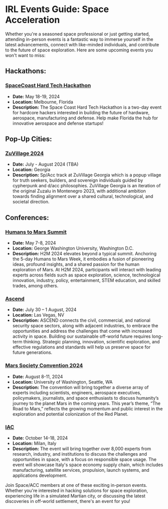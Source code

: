 # IRL Events Guide: Space Acceleration

Whether you're a seasoned space professional or just getting started, attending in-person events is a fantastic way to immerse yourself in the latest advancements, connect with like-minded individuals, and contribute to the future of space exploration. Here are some upcoming events you won't want to miss:

## Hackathons:

### [SpaceCoast Hard Tech Hackathon](https://lu.ma/eax4lcbo)
- **Date:** May 18-19, 2024
- **Location:** Melbourne, Florida
- **Description:** The Space Coast Hard Tech Hackathon is a two-day event for hardcore hackers interested in building the future of hardware, aerospace, manufacturing and defense. Help make Florida the hub for innovative aerospace and defense startups! 

## Pop-Up Cities:

### [ZuVillage 2024](https://zuvillage-georgia.framer.website/)
- **Date:** July - August 2024 (TBA)
- **Location:** Georgia
- **Description:** Sp/Acc track at ZuVillage Georgia which is a popup village for truth seekers, builders, and sovereign individuals guided by cypherpunk and d/acc philosophies. ZuVillage Georgia is an iteration of the original Zuzalu in Montenegro 2023, with additional ambition towards finding alignment over a shared cultural, technological, and societal direction. 

<!--
### [Starbase/ACC](events/starbaseacc) 
- **Date:** Winter 2024/2025 (TBA)
- **Location:** Starbase, TX
- **Description:** Space/ACC is in the planning phases for a 1-2 month pop-up city at the heart of the Gateway to Mars. Come down to co-work, unconference, hack and build in our makerspace, enjoy some sun when everywhere else is freezing, and maybe catch a Starship rocket launch.
-->

## Conferences:

### [Humans to Mars Summit](https://www.exploremars.org/summit/)
- **Date:** May 7-8, 2024
- **Location:** George Washington University, Washington D.C.
- **Description:** H2M 2024 elevates beyond a typical summit. Anchoring the 5-day Humans to Mars Week, it embodies a fusion of pioneering ideas, profound insights, and a shared passion for the human exploration of Mars. At H2M 2024, participants will interact with leading experts across fields such as space exploration, science, technological innovation, industry, policy, entertainment, STEM education, and skilled trades, among others.

### [Ascend](https://www.ascend.events/)
- **Date:** July 30 – 1 August, 2024
- **Location:** Las Vegas, NV
- **Description:** ASCEND connects the civil, commercial, and national security space sectors, along with adjacent industries, to embrace the opportunities and address the challenges that come with increased activity in space. Building our sustainable off-world future requires long-term thinking. Strategic planning, innovation, scientific exploration, and effective regulations and standards will help us preserve space for future generations.

### [Mars Society Convention 2024](https://mkt.marssociety.org/convention-registration)
- **Date:** August 8-11, 2024
- **Location:** University of Washington, Seattle, WA
- **Description:** The convention will bring together a diverse array of experts including scientists, engineers, aerospace executives, policymakers, journalists, and space enthusiasts to discuss humanity’s journey to the planet Mars in the coming years. This year’s theme, “The Road to Mars,” reflects the growing momentum and public interest in the exploration and potential colonization of the Red Planet.

### [IAC](https://www.iac2024.org/)
- **Date:** October 14-18, 2024
- **Location:** Milan, Italy
- **Description:** The event will bring together over 8,000 experts from research, industry, and institutions to discuss the challenges and opportunities in space, with a focus on responsible space usage. The event will showcase Italy's space economy supply chain, which includes manufacturing, satellite services, propulsion, launch systems, and applications development.

Join Space/ACC members at one of these exciting in-person events. Whether you're interested in hacking solutions for space exploration, experiencing life in a simulated Martian city, or discussing the latest discoveries in off-world settlement, there's an event for you!
